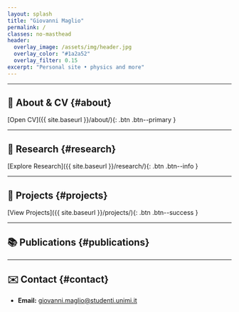 ```yaml
---
layout: splash
title: "Giovanni Maglio"
permalink: /
classes: no-masthead   
header:
  overlay_image: /assets/img/header.jpg
  overlay_color: "#1a2a52"
  overlay_filter: 0.15
excerpt: "Personal site • physics and more"
---
```


<style>
/* Nasconde la top bar solo in questa pagina (che ha body.no-masthead) */
.no-masthead .masthead { display: none !important; }
.no-masthead .initial-content { padding-top: 0 !important; }
</style>
<!-- Elegance and readability -->
<style>
  /* Title & subtitle readability */
  .page__hero .page__title,
  .page__hero .page__lead {
    color: #f9fafc;
    text-shadow: 0 2px 8px rgba(0,0,0,.45);
    letter-spacing: 0.3px;
  }
  /* Section titles with subtle blue underline */
  .page__content h2 {
    margin-top: 2.2rem;
    padding-bottom: .3rem;
    border-bottom: 2px solid #1a2a52;
    color: #0d1a33;
  }
  /* Button tones adjusted to match the academic blue palette */
  .btn--primary   { background-color:#1e3a8a; border:none; }
  .btn--info      { background-color:#2563eb; border:none; }
  .btn--success   { background-color:#1e40af; border:none; }
  .btn--primary:hover,
  .btn--info:hover,
  .btn--success:hover { filter: brightness(1.15); }
</style>

---

## 👤 About & CV {#about}
[Open CV]({{ site.baseurl }}/about/){: .btn .btn--primary }

---

## 🔬 Research {#research}
[Explore Research]({{ site.baseurl }}/research/){: .btn .btn--info }

---

## 🧰 Projects {#projects}
[View Projects]({{ site.baseurl }}/projects/){: .btn .btn--success }

---

## 📚 Publications {#publications}

---


## ✉️ Contact {#contact}
- **Email:** <giovanni.maglio@studenti.unimi.it>
